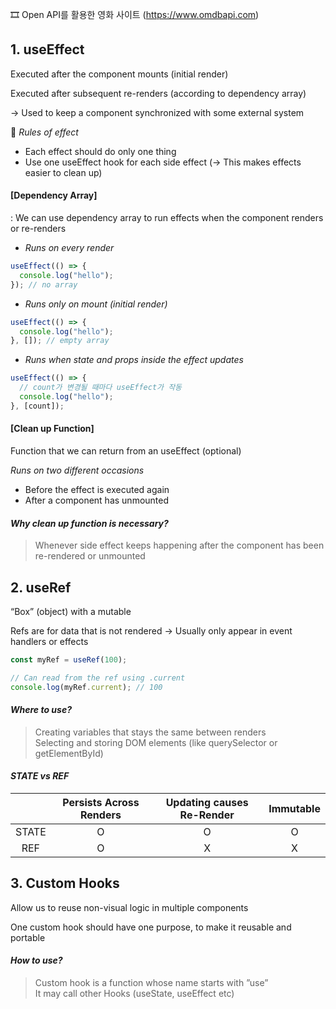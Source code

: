 🎞️ Open API를 활용한 영화 사이트 (https://www.omdbapi.com)

## 1. useEffect

Executed after the component mounts (initial render)

Executed after subsequent re-renders (according to dependency array)

→ Used to keep a component synchronized with some external system

📌 _Rules of effect_

- Each effect should do only one thing
- Use one useEffect hook for each side effect (→ This makes effects easier to clean up)

#### [Dependency Array]

: We can use dependency array to run effects when the component renders or re-renders

- _Runs on every render_

```javascript
useEffect(() => {
  console.log("hello");
}); // no array
```

- _Runs only on mount (initial render)_

```javascript
useEffect(() => {
  console.log("hello");
}, []); // empty array
```

- _Runs when state and props inside the effect updates_

```javascript
useEffect(() => {
  // count가 변경될 때마다 useEffect가 작동
  console.log("hello");
}, [count]);
```

#### [Clean up Function]

Function that we can return from an useEffect (optional)

_Runs on two different occasions_

- Before the effect is executed again
- After a component has unmounted

#### _Why clean up function is necessary?_

> Whenever side effect keeps happening after the component has been re-rendered or unmounted

## 2. useRef

“Box” (object) with a mutable

Refs are for data that is not rendered → Usually only appear in event handlers or effects

```javascript
const myRef = useRef(100);

// Can read from the ref using .current
console.log(myRef.current); // 100
```

#### _Where to use?_

> Creating variables that stays the same between renders <br>
> Selecting and storing DOM elements (like querySelector or getElementById)

#### _STATE vs REF_

|       | Persists Across Renders | Updating causes Re-Render | Immutable |
| :---: | :---------------------: | :-----------------------: | :-------: |
| STATE |            O            |             O             |     O     |
|  REF  |            O            |             X             |     X     |

## 3. Custom Hooks

Allow us to reuse non-visual logic in multiple components

One custom hook should have one purpose, to make it reusable and portable

#### _How to use?_

> Custom hook is a function whose name starts with ”use” <br>
> It may call other Hooks (useState, useEffect etc)
